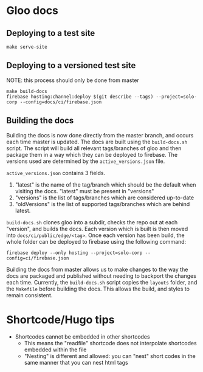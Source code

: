 # Gloo docs

## Deploying to a test site

```
make serve-site
```

## Deploying to a versioned test site

NOTE: this process should only be done from master

```
make build-docs
firebase hosting:channel:deploy $(git describe --tags) --project=solo-corp --config=docs/ci/firebase.json
```

## Building the docs

Building the docs is now done directly from the master branch, and occurs each time master is updated.
The docs are built using the `build-docs.sh` script. The script will build all relevant tags/branches of gloo
and then package them in a way which they can be deployed to firebase. The versions used are determined by the 
`active_versions.json` file.

`active_versions.json` contains 3 fields.
  1. "latest" is the name of the tag/branch which should be the default when visiting the docs. "latest" must
  be present in "versions"
  2. "versions" is the list of tags/branches which are considered up-to-date
  3. "oldVersions" is the list of supported tags/branches which are behind latest.

`build-docs.sh` clones gloo into a subdir, checks the repo out at each "version", and builds the docs. Each version
which is built is then moved into `docs/ci/public/edge/<tag>`. Once each version has been build, the whole folder can
be deployed to firebase using the following command:

`firebase deploy --only hosting --project=solo-corp --config=ci/firebase.json`

Building the docs from master allows us to make changes to the way the docs are packaged and published without 
needing to backport the changes each time. Currently, the `build-docs.sh` script copies the `layouts` folder, and the
`Makefile` before building the docs. This allows the build, and styles to remain consistent.


# Shortcode/Hugo tips
- Shortcodes cannot be embedded in other shortcodes
  - This means the "readfile" shortcode does not interpolate shortcodes embedded within the file
  - "Nesting" is different and allowed: you can "nest" short codes in the same manner that you can nest html tags

